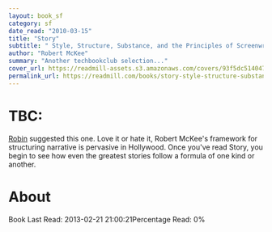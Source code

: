 ```yaml
---
layout: book_sf
category: sf
date_read: "2010-03-15"
title: "Story"
subtitle: " Style, Structure, Substance, and the Principles of Screenwriting"
author: "Robert McKee"
summary: "Another techbookclub selection..."
cover_url: https://readmill-assets.s3.amazonaws.com/covers/93f5dc51404721d63eda1e5af5e53652-original.png?1340542708
permalink_url: https://readmill.com/books/story-style-structure-substance-and-the-principles-of-screenwriting
---
```


# TBC:
[Robin](http://www.robinsloan.com/) suggested this one.  Love it or hate it, Robert McKee's framework for structuring narrative is pervasive in Hollywood. Once you've read Story, you begin to see how even the greatest stories follow a formula of one kind or another.

# About
Book Last Read: 2013-02-21 21:00:21Percentage Read: 0%
